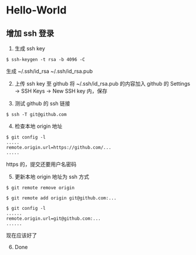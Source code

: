 # Hello-World

## 增加 ssh 登录
1. 生成 ssh key
```
$ ssh-keygen -t rsa -b 4096 -C
```
生成 
~/.ssh/id_rsa
~/.ssh/id_rsa.pub

2. 上传 ssh key 至 github
将 ~/.ssh/id_rsa.pub 的内容加入 github 的 Settings -> SSH Keys -> New SSH key 内，保存

3. 测试 github 的 ssh 链接
```
$ ssh -T git@github.com
```

4. 检查本地 origin 地址
```
$ git config -l
.....
remote.origin.url=https://github.com/...
.....
```
 https 的，提交还要用户名密码

5. 更新本地 origin 地址为 ssh 方式
```
$ git remote remove origin

$ git remote add origin git@github.com:...

$ git config -l
......
remote.origin.url=git@github.com:...
......
```
现在应该好了

6. Done

